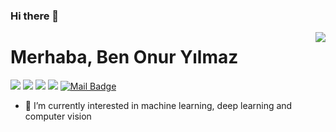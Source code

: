 ### Hi there 👋

<img align='right' src="https://github-readme-stats.vercel.app/api?username=Onurryilmazz&show_icons=true%22">

# Merhaba, Ben Onur Yılmaz

[![](https://img.shields.io/badge/twitter-%231DA1F2.svg?&style=for-the-badge&logo=twitter&logoColor=white)](https://twitter.com/Onurrylmaz)
[![](https://img.shields.io/badge/linkedin-%230077B5.svg?&style=for-the-badge&logo=linkedin&logoColor=white)](https://www.linkedin.com/in/onurr-yılmaz/)
[![](https://img.shields.io/badge/medium-%2312100E.svg?&style=for-the-badge&logo=medium&logoColor=white)](https://medium.com/@Onurryilmaz)
[![](https://img.shields.io/badge/instagram-%23E4405F.svg?&style=for-the-badge&logo=instagram&logoColor=white)](https://www.instagram.com/onur_ylmazz/)
[![Mail Badge](https://img.shields.io/badge/onur.yilmaz.2018@ogr.iu.edu.tr-c14438?style=for-the-badge&logo=Gmail&logoColor=white&link=mailto:onur.yilmaz.2018@ogr.iu.edu.tr)](mailto:onur.yilmaz.2018@ogr.iu.edu.tr) 

- 🔭 I’m currently interested in machine learning, deep learning and computer vision



